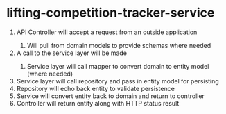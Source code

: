 # lifting-competition-tracker-service
<ol>
  <li>API Controller will accept a request from an outside application</li>
    <ol>
      <li>Will pull from domain models to provide schemas where needed</li>
    </ol> 
  <li>A call to the service layer will be made</li>
    <ol>
      <li>Service layer will call mapper to convert domain to entity model (where needed)</li>
    </ol> 
  <li>Service layer will call repository and pass in entity model for persisting</li>
  <li>Repository will echo back entity to validate persistence</li>
  <li> Service will convert entity back to domain and return to controller</li>
  <li> Controller will return entity along with HTTP status result</li>
</ol>